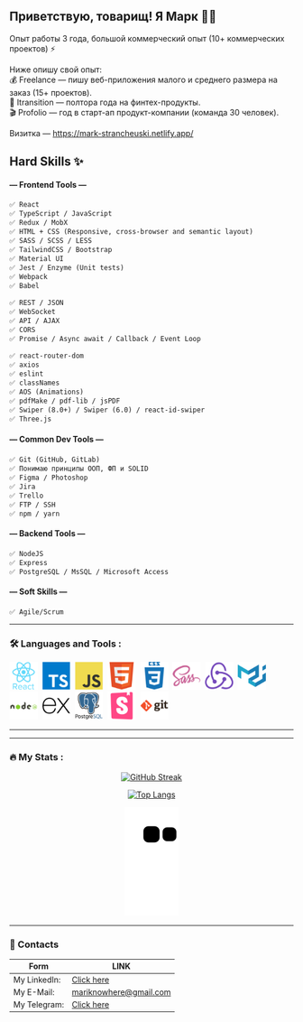 
## Приветствую, товарищ! Я Марк 👋😄

Опыт работы 3 года, большой коммерческий опыт (10+ коммерческих проектов) ⚡

Ниже опишу свой опыт: \
💰 Freelance — пишу веб-приложения малого и среднего размера на заказ (15+ проектов). \
💼 Itransition — полтора года на финтех-продукты.\
🎬 Profolio — год в старт-ап продукт-компании (команда 30 человек).

Визитка — https://mark-strancheuski.netlify.app/

## Hard Skills ✨

#### — Frontend Tools — 
~~~
✅ React 
✅ TypeScript / JavaScript
✅ Redux / MobX
✅ HTML + CSS (Responsive, cross-browser and semantic layout)
✅ SASS / SCSS / LESS
✅ TailwindCSS / Bootstrap
✅ Material UI
✅ Jest / Enzyme (Unit tests)
✅ Webpack
✅ Babel
~~~
~~~
✅ REST / JSON
✅ WebSocket
✅ API / AJAX
✅ CORS
✅ Promise / Async await / Callback / Event Loop
~~~
~~~
✅ react-router-dom
✅ axios
✅ eslint
✅ classNames
✅ AOS (Animations)
✅ pdfMake / pdf-lib / jsPDF
✅ Swiper (8.0+) / Swiper (6.0) / react-id-swiper
✅ Three.js
~~~

#### — Common Dev Tools —
~~~
✅ Git (GitHub, GitLab)
✅ Понимаю принципы ООП, ФП и SOLID
✅ Figma / Photoshop
✅ Jira
✅ Trello
✅ FTP / SSH
✅ npm / yarn
~~~

#### — Backend Tools —
~~~
✅ NodeJS
✅ Express
✅ PostgreSQL / MsSQL / Microsoft Access
~~~

#### — Soft Skills —
~~~
✅ Agile/Scrum
~~~

---

### :hammer_and_wrench: Languages and Tools :

</div>

<div id="skills align="center">
  <img src="https://github.com/devicons/devicon/blob/master/icons/react/react-original-wordmark.svg" title="React" alt="React" width="50" height="50"/>&nbsp;
  <img src="https://github.com/devicons/devicon/blob/master/icons/typescript/typescript-original.svg" title="React-native" alt="React-native" width="50" height="50"/>&nbsp;
  <img src="https://github.com/devicons/devicon/blob/master/icons/javascript/javascript-original.svg" title="JavaScript" alt="JavaScript" width="50" height="50"/>&nbsp;
  <img src="https://github.com/devicons/devicon/blob/master/icons/html5/html5-original.svg" title="HTML5" alt="HTML" width="50" height="50"/>&nbsp;
  <img src="https://github.com/devicons/devicon/blob/master/icons/css3/css3-plain-wordmark.svg"  title="CSS3" alt="CSS" width="50" height="50"/>&nbsp;
  <img src="https://github.com/devicons/devicon/blob/master/icons/sass/sass-original.svg"  title="Sass" alt="Sass" width="50" height="50"/>&nbsp;
  <img src="https://github.com/devicons/devicon/blob/master/icons/redux/redux-original.svg" title="Redux" alt="Redux " width="50" height="50"/>&nbsp;
  <img src="https://github.com/devicons/devicon/blob/master/icons/materialui/materialui-original.svg" title="Material UI" alt="Material UI" width="50" height="50"/>&nbsp;
  <img src="https://github.com/devicons/devicon/blob/master/icons/nodejs/nodejs-original-wordmark.svg" title="NodeJS" alt="NodeJS" width="50" height="50"/>&nbsp;
  <img src="https://github.com/devicons/devicon/blob/master/icons/express/express-original.svg" title="Express" alt="Express" width="50" height="50"/>&nbsp;
 <img src="https://github.com/devicons/devicon/blob/master/icons/postgresql/postgresql-original-wordmark.svg" title="Postgresql" alt="Postgresql" width="50" height="50"/>&nbsp;
 <img src="https://github.com/devicons/devicon/blob/master/icons/storybook/storybook-original.svg" title="Storybook" alt="Storybook" width="50" height="50"/>&nbsp;
 <img src="https://github.com/devicons/devicon/blob/master/icons/git/git-original-wordmark.svg" title="Git" **alt="Git" width="50" height="50"/>&nbsp;
</div>

<div align="start">

---



---

### :fire: My Stats :

<div align="center">
 
[![GitHub Streak](http://github-readme-streak-stats.herokuapp.com?user=mariknowhere&theme=flag-india&background=white)](https://git.io/streak-stats)

[![Top Langs](https://github-readme-stats.vercel.app/api/top-langs/?username=mariknowhere&count_private=true&layout=compact&theme=flag-india)](https://github.com/anuraghazra/github-readme-stats)

![Snake animation](https://github.com/rafaballerini/rafaballerini/blob/output/github-contribution-grid-snake.svg)

 </div>

---

### 💬 Contacts 
| Form | LINK |
| ------ | ------ |
| My LinkedIn: | [Click here](https://www.linkedin.com/in/mariknowhere/) |
| My E-Mail: | mariknowhere@gmail.com |
| My Telegram: | [Click here](https://t.me/maybebabythink) |
